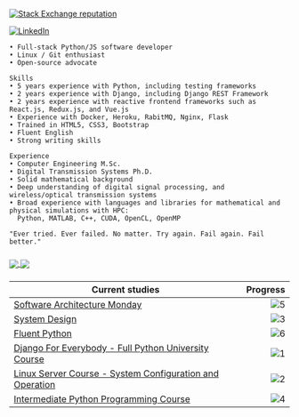 
[![Stack Exchange reputation](https://img.shields.io/stackexchange/stackoverflow/r/5114495?color=%23F48024&label=Stack%20overflow&logo=stackoverflow&logoColor=ffffff&cacheSeconds=86400)](https://stackoverflow.com/users/5114495/lucascavalcante)

[![LinkedIn](https://img.shields.io/badge/LinkedIn-%230077B5.svg)](https://linkedin.com/in/lucas-cp-cavalcante)

```
• Full-stack Python/JS software developer
• Linux / Git enthusiast
• Open-source advocate

Skills
• 5 years experience with Python, including testing frameworks
• 2 years experience with Django, including Django REST Framework
• 2 years experience with reactive frontend frameworks such as React.js, Redux.js, and Vue.js
• Experience with Docker, Heroku, RabitMQ, Nginx, Flask
• Trained in HTML5, CSS3, Bootstrap
• Fluent English
• Strong writing skills

Experience
• Computer Engineering M.Sc.
• Digital Transmission Systems Ph.D.
• Solid mathematical background
• Deep understanding of digital signal processing, and wireless/optical transmission systems
• Broad experience with languages and libraries for mathematical and physical simulations with HPC:
  Python, MATLAB, C++, CUDA, OpenCL, OpenMP

"Ever tried. Ever failed. No matter. Try again. Fail again. Fail better."
```

###

<a href="https://github.com/cavalcantelucas/">
  <img align="center" src="https://github-readme-stats.vercel.app/api?username=cavalcantelucas&count_private=true&show_icons=true&hide=stars" />
</a>
<a href="https://github.com/cavalcantelucas/">
  <img align="center" src="https://github-readme-stats.vercel.app/api/top-langs/?username=cavalcantelucas&layout=compact" />
</a>

###

|Current studies|Progress|
|---|---:|
| [Software Architecture Monday](https://www.youtube.com/playlist?list=PLdsOZAx8I5umhnn5LLTNJbFgwA3xbycar) | ![5](https://progress-bar.dev/96/?title=119\/123&color=babaca&width=120) |
| [System Design](https://www.youtube.com/playlist?list=PLMCXHnjXnTnvo6alSjVkgxV-VH6EPyvoX) | ![3](https://progress-bar.dev/27/?title=11\/36&color=babaca&width=120) |
| [Fluent Python](https://github.com/fluentpython/example-code-2e) | ![6](https://progress-bar.dev/24/?title=5\/21&color=babaca&width=120) |
| [Django For Everybody - Full Python University Course](https://www.youtube.com/watch?v=o0XbHvKxw7Y&ab_channel=freeCodeCamp.org) | ![1](https://progress-bar.dev/5/?title=1:00:19\/18:32:45&color=babaca&width=120) |
| [Linux Server Course - System Configuration and Operation](https://www.youtube.com/watch?v=WMy3OzvBWc0&ab_channel=freeCodeCamp.org) | ![2](https://progress-bar.dev/3/?title=09:44\/5:26:45&color=babaca&width=120) |
| [Intermediate Python Programming Course](https://www.youtube.com/watch?v=HGOBQPFzWKo&ab_channel=freeCodeCamp.org) | ![4](https://progress-bar.dev/0/?title=0\/5:55:46&color=babaca&width=120) |
